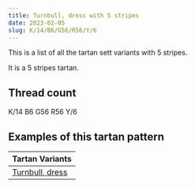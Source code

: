 ```yaml
---
title: Turnbull, dress with 5 stripes
date: 2023-02-05
slug: K/14/B6/G56/R56/Y/6
---
```

This is a list of all the tartan sett variants with 5 stripes.

It is a 5 stripes tartan.


## Thread count
K/14 B6 G56 R56 Y/6

## Examples of this tartan pattern

| Tartan Variants |
|---------------|
| [Turnbull, dress](/variants/k/14/b6/g56/r56/y/6-b304080-g008000-k000000-rc00000-yf0c000)||

